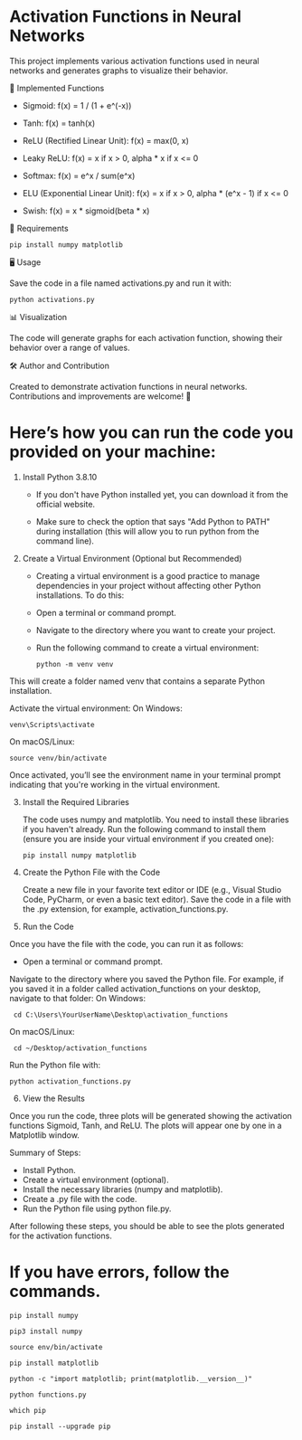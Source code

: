 
# Activation Functions in Neural Networks

  This project implements various activation functions used in neural networks and generates graphs to visualize their behavior.


📌 Implemented Functions

   - Sigmoid: f(x) = 1 / (1 + e^(-x))

   - Tanh: f(x) = tanh(x)

   - ReLU (Rectified Linear Unit): f(x) = max(0, x)

   - Leaky ReLU: f(x) = x if x > 0, alpha * x if x <= 0

   - Softmax: f(x) = e^x / sum(e^x)

   - ELU (Exponential Linear Unit): f(x) = x if x > 0, alpha * (e^x - 1) if x <= 0

  - Swish: f(x) = x * sigmoid(beta * x)


🚀 Requirements

    pip install numpy matplotlib


🖥️ Usage

   Save the code in a file named activations.py and run it with:

    python activations.py


📊 Visualization

   The code will generate graphs for each activation function, showing their behavior over a range of values.


🛠️ Author and Contribution

   Created to demonstrate activation functions in neural networks. Contributions and improvements are welcome! 🚀


# Here’s how you can run the code you provided on your machine:

1. Install Python 3.8.10

   - If you don't have Python installed yet, you can download it from the official website.

   - Make sure to check the option that says "Add Python to PATH" during installation (this will allow you to run python from the command line).


2. Create a Virtual Environment (Optional but Recommended)

   - Creating a virtual environment is a good practice to manage dependencies in your project without affecting other Python installations. To do this:

   - Open a terminal or command prompt.

   - Navigate to the directory where you want to create your project.

   - Run the following command to create a virtual environment:
   
         python -m venv venv

This will create a folder named venv that contains a separate Python installation.

 Activate the virtual environment:
 On Windows: 
 
    venv\Scripts\activate

 On macOS/Linux:
 
    source venv/bin/activate

 Once activated, you’ll see the environment name in your terminal prompt indicating that you're working in the virtual environment.


3. Install the Required Libraries

   The code uses numpy and matplotlib. You need to install these libraries if you haven't already. Run the following command to install them (ensure you are inside your virtual environment if you created one):

       pip install numpy matplotlib


4. Create the Python File with the Code
   
   Create a new file in your favorite text editor or IDE (e.g., Visual Studio Code, PyCharm, or even a basic text editor). Save the code in a file with the .py extension, for example, activation_functions.py.


6. Run the Code

Once you have the file with the code, you can run it as follows:

   - Open a terminal or command prompt.

  Navigate to the directory where you saved the Python file. For example, if you saved it in a folder called activation_functions on your desktop, navigate to that folder:
On Windows:

     cd C:\Users\YourUserName\Desktop\activation_functions
     
On macOS/Linux: 
    
     cd ~/Desktop/activation_functions

Run the Python file with: 
   
    python activation_functions.py


6. View the Results

Once you run the code, three plots will be generated showing the activation functions Sigmoid, Tanh, and ReLU. The plots will appear one by one in a Matplotlib window.

Summary of Steps:
   - Install Python.
   - Create a virtual environment (optional).
   - Install the necessary libraries (numpy and matplotlib).
   - Create a .py file with the code.
   - Run the Python file using python file.py.

After following these steps, you should be able to see the plots generated for the activation functions. 



# If you have errors, follow the commands.

    pip install numpy
    
    pip3 install numpy

    source env/bin/activate
    
    pip install matplotlib
    
    python -c "import matplotlib; print(matplotlib.__version__)"
    
    python functions.py

    which pip  
    
    pip install --upgrade pip

